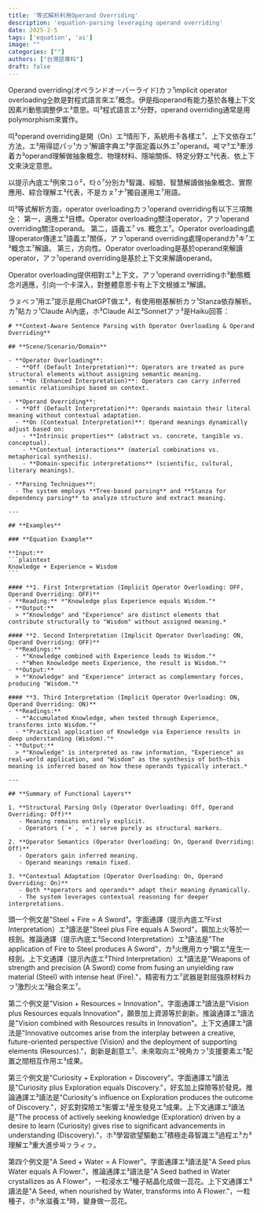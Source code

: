 ```yaml
---
title: '等式解析利用Operand Overriding'
description: 'equation-parsing leveraging operand overriding'
date: 2025-2-5
tags: ['equation', 'ai']
image: ""
categories: [""]
authors: ["台灣話專科"]
draft: false
---
```


Operand overriding(オペランドオーバーライド)カㇷ¹implicit operator overloading㒰款是對程式語言來エ⁷概念。伊是指operand有能力基於各種上下文因素키動態調整伊エ³意思。띠³程式語言エ³分野，operand overriding通常是用polymorphism來實作。

띠³operand overriding是開（On）エ³情形下，系統用卡各樣エ⁷、上下文依存エ⁷方法，エ³用得認パッ¹カㇷ¹解讀字典エ³字面定義以外エ⁷operand。쩨マ³エ³牽涉着カ³operand理解做抽象概念、物理材料、隱喻關係、特定分野エ³代表、依上下文來決定意思。

以提示內底エ³例來コㆁ²，타ㆁ⁷分別カ³智識、經驗、智慧解讀做抽象概念、實際應用、綜合理解エ³代表，不是カㇴ⁷ナ⁷獨自運用エ⁷用語。

띠³等式解析方面，operator overloadingカㇷ¹operand overriding有以下三項無㒰：
第一，適應エ³目標。Operator overloading關注operator，アㇷ¹operand overriding關注operand。
第二，語義エ⁷ vs. 概念エ⁷。Operator overloading處理operator傳達エ⁷語義エ⁷關係，アㇷ¹operand overriding處理operandカ⁷キ⁷エ³概念エ⁷解讀。
第三，方向性。Operator overloading是基於operand來解讀operator，アㇷ¹operand overriding是基於上下文來解讀operand。

Operator overloading提供相對エ³上下文，アㇷ¹operand overridingホ³動態概念키適應，引向一个卡深入，對整體意思卡有上下文根據エ³解讀。

ラㇴベㇷ¹用エ⁷提示是用ChatGPT做エ³，有使用樹基解析カㇷ¹Stanza依存解析。カ⁷貼カㇷ¹Claude AI內底，ホ³Claude AIエ³Sonnetアㇷ³是Haiku回答：

````
# **Context-Aware Sentence Parsing with Operator Overloading & Operand Overriding**

## **Scene/Scenario/Domain**

- **Operator Overloading**:  
  - **Off (Default Interpretation)**: Operators are treated as pure structural elements without assigning semantic meaning.
  - **On (Enhanced Interpretation)**: Operators can carry inferred semantic relationships based on context.

- **Operand Overriding**:  
  - **Off (Default Interpretation)**: Operands maintain their literal meaning without contextual adaptation.
  - **On (Contextual Interpretation)**: Operand meanings dynamically adjust based on:
    - **Intrinsic properties** (abstract vs. concrete, tangible vs. conceptual).
    - **Contextual interactions** (material combinations vs. metaphorical synthesis).
    - **Domain-specific interpretations** (scientific, cultural, literary meanings).

- **Parsing Techniques**:  
  - The system employs **Tree-based parsing** and **Stanza for dependency parsing** to analyze structure and extract meaning.

---

## **Examples**

### **Equation Example**

**Input:**  
```plaintext
Knowledge + Experience = Wisdom
```

#### **1. First Interpretation (Implicit Operator Overloading: OFF, Operand Overriding: OFF)**  
- **Reading:** *"Knowledge plus Experience equals Wisdom."*  
- **Output:**  
  > *"Knowledge" and "Experience" are distinct elements that contribute structurally to "Wisdom" without assigned meaning.*  

#### **2. Second Interpretation (Implicit Operator Overloading: ON, Operand Overriding: OFF)**  
- **Readings:**  
  - *"Knowledge combined with Experience leads to Wisdom."*  
  - *"When Knowledge meets Experience, the result is Wisdom."*  
- **Output:**  
  > *"Knowledge" and "Experience" interact as complementary forces, producing "Wisdom."*  

#### **3. Third Interpretation (Implicit Operator Overloading: ON, Operand Overriding: ON)**  
- **Readings:**  
  - *"Accumulated Knowledge, when tested through Experience, transforms into Wisdom."*  
  - *"Practical application of Knowledge via Experience results in deep understanding (Wisdom)."*  
- **Output:**  
  > *"Knowledge" is interpreted as raw information, "Experience" as real-world application, and "Wisdom" as the synthesis of both—this meaning is inferred based on how these operands typically interact.*  

---

## **Summary of Functional Layers**

1. **Structural Parsing Only (Operator Overloading: Off, Operand Overriding: Off)**
   - Meaning remains entirely explicit.
   - Operators (`+`, `=`) serve purely as structural markers.

2. **Operator Semantics (Operator Overloading: On, Operand Overriding: Off)**
   - Operators gain inferred meaning.
   - Operand meanings remain fixed.

3. **Contextual Adaptation (Operator Overloading: On, Operand Overriding: On)**
   - Both **operators and operands** adapt their meaning dynamically.
   - The system leverages contextual reasoning for deeper interpretations.

````

頭一个例文是"Steel + Fire = A Sword"。字面通譯（提示內底エ³First Interpretation）エ³讀法是"Steel plus Fire equals A Sword"，鋼加上火等於一枝劍。推論通譯（提示內底エ³Second Interpretation）エ³讀法是"The application of Fire to Steel produces A Sword"，カ³火應用カゥ²鋼エ³産生一枝劍。上下文通譯（提示內底エ³Third Interpretation）エ³讀法是"Weapons of strength and precision (A Sword) come from fusing an unyielding raw material (Steel) with intense heat (Fire)."，精密有力エ⁷武器是對屈強原材料カㇷ¹激烈火エ³融合來エ⁷。

第二个例文是"Vision + Resources = Innovation"。字面通譯エ³讀法是"Vision plus Resources equals Innovation"，願景加上資源等於創新。推論通譯エ³讀法是"Vision combined with Resources results in Innovation"。上下文通譯エ³讀法是"Innovative outcomes arise from the interplay between a creative, future-oriented perspective (Vision) and the deployment of supporting elements (Resources)."，創新是創意エ⁷、未來取向エ³視角カㇷ¹支援要素エ³配置之間相互作用エ³成果。

第三个例文是"Curiosity + Exploration = Discovery"。字面通譯エ³讀法是"Curiosity plus Exploration equals Discovery."，好玄加上探險等於發見。推論通譯エ³讀法是"Curiosity's influence on Exploration produces the outcome of Discovery."，好玄對探險エ³影響エ³産生發見エ³成果。上下文通譯エ³讀法是"The process of actively seeking knowledge (Exploration) driven by a desire to learn (Curiosity) gives rise to significant advancements in understanding (Discovery)."，ホ³學習欲望驅動エ⁷積極走尋智識エ³過程エ³カ³理解エ³重大進步짜ㇷラィㇷ。

第四个例文是"A Seed + Water = A Flower"。字面通譯エ³讀法是"A Seed plus Water equals A Flower."，推論通譯エ³讀法是"A Seed bathed in Water crystallizes as A Flower"，一粒浸水エ³種子結晶化成做一蕊花。上下文通譯エ³讀法是"A Seed, when nourished by Water, transforms into A Flower."，一粒種子，ホ³水滋養エ³時，變身做一蕊花。

